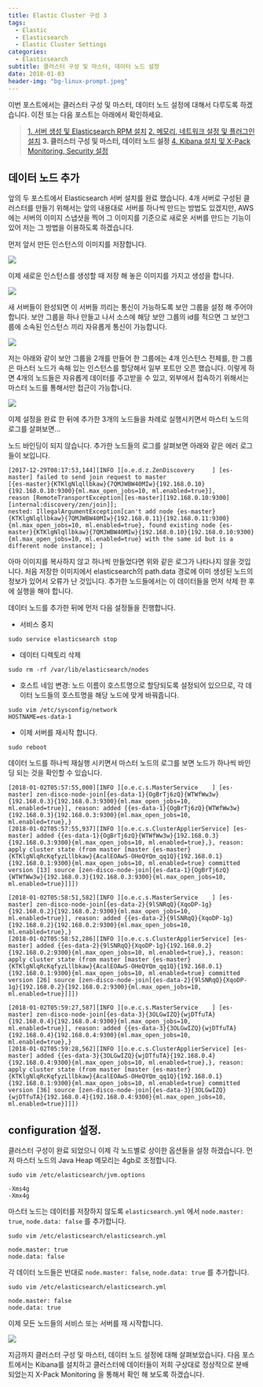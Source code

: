 ```yaml
---
title: Elastic Cluster 구성 3
tags:
  - Elastic
  - Elasticsearch
  - Elastic Cluster Settings
categories:
  - Elasticsearch
subtitle: 클러스터 구성 및 마스터, 데이터 노드 설정
date: 2018-01-03
header-img: "bg-linux-prompt.jpeg"
---
```


이번 포스트에서는 클러스터 구성 및 마스터, 데이터 노드 설정에 대해서 다루도록 하겠습니다. 이전 또는 다음 포스트는 아래에서 확인하세요.

> [1. 서버 생성 및 Elasticsearch RPM 설치](/2018/01/2018-01-setting-es-cluster-1)
> [2. 메모리, 네트워크 설정 및 플러그인 설치](/2018/01/2018-01-build-es-cluster-2)
> **3. 클러스터 구성 및 마스터, 데이터 노드 설정**
> [4. Kibana 설치 및 X-Pack Monitoring, Security 설정](/2018/01/2018-01-build-es-cluster-4)

## 데이터 노드 추가

앞의 두 포스트에서 Elasticsearch 서버 설치를 완료 했습니다. 4개 서버로 구성된 클러스터를 만들기 위해서는 앞의 내용대로 서버를 하나씩 만드는 방법도 있겠지만, AWS 에는 서버의 이미지 스냅샷을 찍어 그 이미지를 기준으로 새로운 서버를 만드는 기능이 있어 저는 그 방법을 이용하도록 하겠습니다.

먼저 앞서 만든 인스턴스의 이미지를 저장합니다.

![](snapshot_save.png)

이제 새로운 인스턴스를 생성할 때 저장 해 놓은 이미지를 가지고 생성을 합니다.

![](snapshot_create.png)

새 서버들이 완성되면 이 서버들 끼리는 통신이 가능하도록 보안 그룹을 설정 해 주어야 합니다.
보안 그룹을 하나 만들고 나서 소스에 해당 보안 그룹의 id를 적으면 그 보안그룹에 소속된 인스턴스 끼리 자유롭게 통신이 가능합니다. 

![](security_rule.png)

저는 아래와 같이 보안 그룹을 2개를 만들어 한 그룹에는 4개 인스턴스 전체를, 한 그룹은 마스터 노드가 속해 있는 인스턴스를 할당해서 일부 포트만 오픈 했습니다. 이렇게 하면 4개의 노드들은 자유롭게 데이터를 주고받을 수 있고, 외부에서 접속하기 위해서는 마스터 노드를 통해서만 접근이 가능합니다.

![](security_architecture.png)

이제 설정을 완료 한 뒤에 추가한 3개의 노드들을 차례로 실행시키면서 마스터 노드의 로그를 살펴보면...

노드 바인딩이 되지 않습니다. 추가한 노드들의 로그를 살펴보면 아래와 같은 에러 로그들이 보입니다.

```
[2017-12-29T08:17:53,144][INFO ][o.e.d.z.ZenDiscovery     ] [es-master] failed to send join request to master 
[{es-master}{KTKlgNlqllbkaw}{7QMJWBW40MIw}{192.168.0.10}{192.168.0.10:9300}{ml.max_open_jobs=10, ml.enabled=true}], 
reason [RemoteTransportException[[es-master][192.168.0.10:9300][internal:discovery/zen/join]]; 
nested: IllegalArgumentException[can't add node {es-master}{KTKlgNlqllbkaw}{7QMJWBW40MIw}{192.168.0.11}{192.168.0.11:9300}
{ml.max_open_jobs=10, ml.enabled=true}, found existing node {es-master}{KTKlgNlqllbkaw}{7QMJWBW40MIw}{192.168.0.10}{192.168.0.10:9300}
{ml.max_open_jobs=10, ml.enabled=true} with the same id but is a different node instance]; ]
```

아마 이미지를 복사하지 않고 하나씩 만들었다면 위와 같은 로그가 나타나지 않을 것입니다. 처음 저장한 이미지에서 elasticsearch의 path.data 경로에 이미 생성된 노드의 정보가 있어서 오류가 난 것입니다. 추가한 노드들에서는 이 데이터들을 먼저 삭제 한 후에 실행을 해야 합니다.

데이터 노드를 추가한 뒤에 먼저 다음 설정들을 진행합니다.

- 서비스 중지
```
sudo service elasticsearch stop
```

- 데이터 디렉토리 삭제
```
sudo rm -rf /var/lib/elasticsearch/nodes
```

- 호스트 네임 변경: 노드 이름이 호스트명으로 할당되도록 설정되어 있으므로, 각 데이터 노드들의 호스트명을 해당 노드에 맞게 바꿔줍니다.
```
sudo vim /etc/sysconfig/network
HOSTNAME=es-data-1
```

-  이제 서버를 재시작 합니다.
```
sudo reboot
```

데이터 노드를 하나씩 재실행 시키면서 마스터 노드의 로그를 보면 노드가 하나씩 바인딩 되는 것을 확인할 수 있습니다.

```
[2018-01-02T05:57:55,000][INFO ][o.e.c.s.MasterService    ] [es-master] zen-disco-node-join[{es-data-1}{OgBrTj6zQ}{WTWfWw3w}{192.168.0.3}{192.168.0.3:9300}{ml.max_open_jobs=10, ml.enabled=true}], reason: added {{es-data-1}{OgBrTj6zQ}{WTWfWw3w}{192.168.0.3}{192.168.0.3:9300}{ml.max_open_jobs=10, ml.enabled=true},}
[2018-01-02T05:57:55,937][INFO ][o.e.c.s.ClusterApplierService] [es-master] added {{es-data-1}{OgBrTj6zQ}{WTWfWw3w}{192.168.0.3}{192.168.0.3:9300}{ml.max_open_jobs=10, ml.enabled=true},}, reason: apply cluster state (from master [master {es-master}{KTKlgNlqRcKqfyzLllbkaw}{AcalEOAwS-OHeQYQm_qq1Q}{192.168.0.1}{192.168.0.1:9300}{ml.max_open_jobs=10, ml.enabled=true} committed version [13] source [zen-disco-node-join[{es-data-1}{OgBrTj6zQ}{WTWfWw3w}{192.168.0.3}{192.168.0.3:9300}{ml.max_open_jobs=10, ml.enabled=true}]]])

[2018-01-02T05:58:51,582][INFO ][o.e.c.s.MasterService    ] [es-master] zen-disco-node-join[{es-data-2}{9lSNRqQ}{XqoDP-1g}{192.168.0.2}{192.168.0.2:9300}{ml.max_open_jobs=10, ml.enabled=true}], reason: added {{es-data-2}{9lSNRqQ}{XqoDP-1g}{192.168.0.2}{192.168.0.2:9300}{ml.max_open_jobs=10, ml.enabled=true},}
[2018-01-02T05:58:52,286][INFO ][o.e.c.s.ClusterApplierService] [es-master] added {{es-data-2}{9lSNRqQ}{XqoDP-1g}{192.168.0.2}{192.168.0.2:9300}{ml.max_open_jobs=10, ml.enabled=true},}, reason: apply cluster state (from master [master {es-master}{KTKlgNlqRcKqfyzLllbkaw}{AcalEOAwS-OHeQYQm_qq1Q}{192.168.0.1}{192.168.0.1:9300}{ml.max_open_jobs=10, ml.enabled=true} committed version [26] source [zen-disco-node-join[{es-data-2}{9lSNRqQ}{XqoDP-1g}{192.168.0.2}{192.168.0.2:9300}{ml.max_open_jobs=10, ml.enabled=true}]]])

[2018-01-02T05:59:27,587][INFO ][o.e.c.s.MasterService    ] [es-master] zen-disco-node-join[{es-data-3}{3OLGwIZQ}{wjDTfuTA}{192.168.0.4}{192.168.0.4:9300}{ml.max_open_jobs=10, ml.enabled=true}], reason: added {{es-data-3}{3OLGwIZQ}{wjDTfuTA}{192.168.0.4}{192.168.0.4:9300}{ml.max_open_jobs=10, ml.enabled=true},}
[2018-01-02T05:59:28,562][INFO ][o.e.c.s.ClusterApplierService] [es-master] added {{es-data-3}{3OLGwIZQ}{wjDTfuTA}{192.168.0.4}{192.168.0.4:9300}{ml.max_open_jobs=10, ml.enabled=true},}, reason: apply cluster state (from master [master {es-master}{KTKlgNlqRcKqfyzLllbkaw}{AcalEOAwS-OHeQYQm_qq1Q}{192.168.0.1}{192.168.0.1:9300}{ml.max_open_jobs=10, ml.enabled=true} committed version [36] source [zen-disco-node-join[{es-data-3}{3OLGwIZQ}{wjDTfuTA}{192.168.0.4}{192.168.0.4:9300}{ml.max_open_jobs=10, ml.enabled=true}]]])
```

## configuration 설정.

클러스터 구성이 완료 되었으니 이제 각 노드별로 상이한 옵션들을 설정 하겠습니다.
먼저 마스터 노드의 Java Heap 메모리는 4gb로 조정합니다.

```
sudo vim /etc/elasticsearch/jvm.options

-Xms4g
-Xmx4g
```

마스터 노드는 데이터를 저장하지 않도록 `elasticsearch.yml` 에서 `node.master: true`, `node.data: false` 를 추가합니다.
```
sudo vim /etc/elasticsearch/elasticsearch.yml

node.master: true
node.data: false
```

각 데이터 노드들은 반대로 `node.master: false`, `node.data: true` 를 추가합니다.
```
sudo vim /etc/elasticsearch/elasticsearch.yml

node.master: false
node.data: true
```

이제 모든 노드들의 서비스 또는 서버를 재 시작합니다.

![](reboot_all.png)

지금까지 클러스터 구성 및 마스터, 데이터 노드 설정에 대해 살펴보았습니다.
다음 포스트에서는 Kibana를 설치하고 클러스터에 데이터들이 저희 구상대로 정상적으로 분배 되었는지 X-Pack Monitoring 을 통해서 확인 해 보도록 하겠습니다.